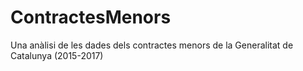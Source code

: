 # ContractesMenors
Una anàlisi de les dades dels contractes menors de la Generalitat de Catalunya (2015-2017)
